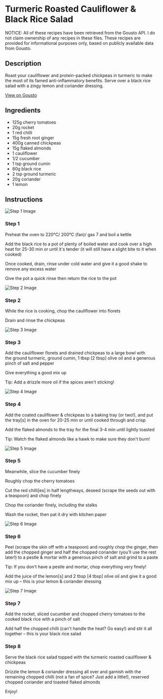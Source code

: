 # Turmeric Roasted Cauliflower & Black Rice Salad

NOTICE: All of these recipes have been retrieved from the Gousto API. I do not claim ownership of any recipes in these files. These recipes are provided for informational purposes only, based on publicly available data from Gousto.

## Description

Roast your cauliflower and protein-packed chickpeas in turmeric to make the most of its famed anti-inflammatory benefits. Serve over a black rice salad with a zingy lemon and coriander dressing.

[View on Gousto](https://www.gousto.co.uk/recipes/cookbook/turmeric-roasted-cauliflower-black-rice-salad)

## Ingredients

- 125g cherry tomatoes
- 20g rocket
- 1 red chilli
- 15g fresh root ginger 
- 400g canned chickpeas
- 15g flaked almonds
- 1 cauliflower
- 1/2 cucumber
- 1 tsp ground cumin
- 80g black rice
- 2 tsp ground turmeric
- 20g coriander
- 1 lemon

## Instructions

![Step 1 Image](https://production-media.gousto.co.uk/cms/recipe-step-image/Step-1-1596536431909-x200.jpg)

### Step 1

Preheat the oven to 220°C/ 200°C (fan)/ gas 7 and boil a kettle

Add the black rice to a pot of plenty of boiled water and cook over a high heat for 25-30 min or until it's tender (it will still have a slight bite to it when cooked)

Once cooked, drain, rinse under cold water and give it a good shake to remove any excess water

Give the pot a quick rinse then return the rice to the pot

![Step 2 Image](https://production-media.gousto.co.uk/cms/recipe-step-image/Step-2-1595951149635-x200.jpg)

### Step 2

While the rice is cooking, chop the cauliflower into florets

Drain and rinse the chickpeas

![Step 3 Image](https://production-media.gousto.co.uk/cms/recipe-step-image/Step-3-1595951167512-x200.jpg)

### Step 3

Add the cauliflower florets and drained chickpeas to a large bowl with the ground turmeric, ground cumin, 1 tbsp<span class="text-danger"> [2 tbsp]</span> olive oil and a generous pinch of salt and pepper

Give everything a good mix up

Tip: Add a drizzle more oil if the spices aren't sticking!

![Step 4 Image](https://production-media.gousto.co.uk/cms/recipe-step-image/Step-4-1595951186532-x200.jpg)

### Step 4

Add the coated cauliflower & chickpeas to a baking tray (or two!), and put the tray<span class="text-danger">[s]</span> in the oven for 20-25 min or until cooked through and crisp

Add the flaked almonds to the tray for the final 3-4 min until lightly toasted

Tip: Watch the flaked almonds like a hawk to make sure they don't burn!

![Step 5 Image](https://production-media.gousto.co.uk/cms/recipe-step-image/Step-5-1595951204197-x200.jpg)

### Step 5

Meanwhile, slice the cucumber finely

Roughly chop the cherry tomatoes

Cut the red chilli<span class="text-danger">[es]</span> in half lengthways, deseed (scrape the seeds out with a teaspoon) and chop finely

Chop the coriander finely, including the stalks

Wash the rocket, then pat it dry with kitchen paper

![Step 6 Image](https://production-media.gousto.co.uk/cms/recipe-step-image/Step-6-1595951218319-x200.jpg)

### Step 6

Peel (scrape the skin off with a teaspoon) and roughly chop the ginger, then add the chopped ginger and half the chopped coriander (you'll use the rest later!) to a pestle & mortar with a generous pinch of salt and grind to a paste

Tip: If you don't have a pestle and mortar, chop everything very finely!

Add the juice of the lemon<span class="text-danger">[s]</span> and 2 tbsp<span class="text-danger"> [4 tbsp] </span>olive oil and give it a good mix up – this is your lemon & coriander dressing

![Step 7 Image](https://production-media.gousto.co.uk/cms/recipe-step-image/Step-7-1595951243454-x200.jpg)

### Step 7

Add the rocket, sliced cucumber and chopped cherry tomatoes to the cooked black rice with a pinch of salt

Add half the chopped chilli (can't handle the heat? Go easy!) and stir it all together – this is your black rice salad

### Step 8

Serve the black rice salad topped with the turmeric roasted cauliflower & chickpeas

Drizzle the lemon & coriander dressing all over and garnish with the remaining chopped chilli (not a fan of spice? Just add a little!), reserved chopped coriander and toasted flaked almonds

Enjoy!

